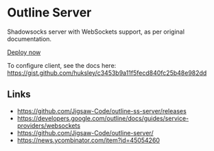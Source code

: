# Outline Server

Shadowsocks server with WebSockets support, as per original documentation.

[Deploy now](https://dollardeploy.com/r/outline-ws)

To configure client, see the docs here: https://gist.github.com/huksley/c3453b9a11f5fecd840fc25b48e982dd

## Links

* https://github.com/Jigsaw-Code/outline-ss-server/releases
* https://developers.google.com/outline/docs/guides/service-providers/websockets
* https://github.com/Jigsaw-Code/outline-server/
* https://news.ycombinator.com/item?id=45054260

